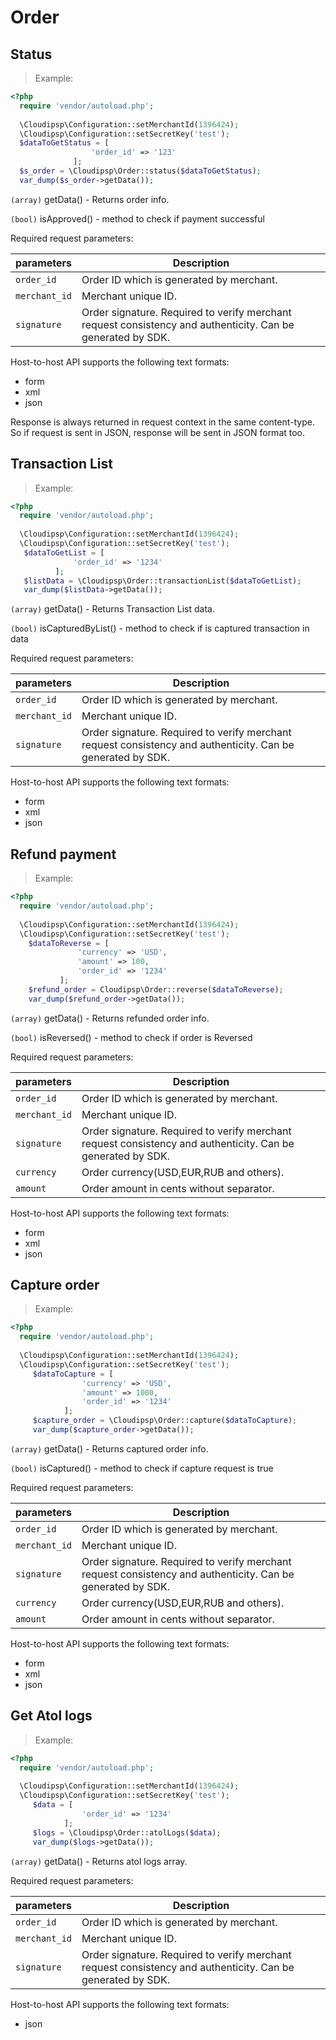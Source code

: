 # Order

## Status

> Example:

```php
<?php
  require 'vendor/autoload.php';
  
  \Cloudipsp\Configuration::setMerchantId(1396424);
  \Cloudipsp\Configuration::setSecretKey('test');
  $dataToGetStatus = [
                  'order_id' => '123'
              ];
  $s_order = \Cloudipsp\Order::status($dataToGetStatus);
  var_dump($s_order->getData());
```        
```(array)``` <span class="green">getData()</span> - Returns order info.

```(bool)``` <span class="green">isApproved()</span> - method to check if payment successful

Required request parameters:

parameters      | Description                                                                                      
----------------|-------------------------------------------------------------------------------------------------------
```order_id```        | Order ID which is generated by merchant.                                                            
```merchant_id```     | Merchant unique ID.                                                                
```signature```       | Order signature. Required to verify merchant request consistency and authenticity. Can be generated by SDK.

Host-to-host API supports the following text formats:

* form
* xml 
* json

Response is always returned in request context in the same content-type. So if request is sent in JSON, response will be sent in JSON format too.

## Transaction List

> Example:

```php
<?php
  require 'vendor/autoload.php';
  
  \Cloudipsp\Configuration::setMerchantId(1396424);
  \Cloudipsp\Configuration::setSecretKey('test');
   $dataToGetList = [
              'order_id' => '1234'
          ];
   $listData = \Cloudipsp\Order::transactionList($dataToGetList);
   var_dump($listData->getData());
```        
```(array)``` <span class="green">getData()</span> - Returns Transaction List data.

```(bool)``` <span class="green">isCapturedByList()</span> - method to check if is captured transaction in data

Required request parameters:

parameters      | Description                                                                                      
----------------|-------------------------------------------------------------------------------------------------------
```order_id```        | Order ID which is generated by merchant.                                                            
```merchant_id```     | Merchant unique ID.                                                                
```signature```       | Order signature. Required to verify merchant request consistency and authenticity. Can be generated by SDK.

Host-to-host API supports the following text formats:

* form
* xml 
* json

## Refund payment

> Example:

```php
<?php
  require 'vendor/autoload.php';
  
  \Cloudipsp\Configuration::setMerchantId(1396424);
  \Cloudipsp\Configuration::setSecretKey('test');
    $dataToReverse = [
               'currency' => 'USD',
               'amount' => 100,
               'order_id' => '1234'
           ];
    $refund_order = Cloudipsp\Order::reverse($dataToReverse);
    var_dump($refund_order->getData());
```        
```(array)``` <span class="green">getData()</span> - Returns refunded order info.

```(bool)``` <span class="green">isReversed()</span> - method to check if order is Reversed

Required request parameters:

parameters      | Description                                                                                      
----------------|-------------------------------------------------------------------------------------------------------
```order_id```        | Order ID which is generated by merchant.                                                            
```merchant_id```     | Merchant unique ID.                                                                
```signature```       | Order signature. Required to verify merchant request consistency and authenticity. Can be generated by SDK.
```currency```     | Order currency(USD,EUR,RUB and others).
```amount```	        | Order amount in cents without separator.

Host-to-host API supports the following text formats:

* form
* xml 
* json

## Capture order

> Example:

```php
<?php
  require 'vendor/autoload.php';
  
  \Cloudipsp\Configuration::setMerchantId(1396424);
  \Cloudipsp\Configuration::setSecretKey('test');
     $dataToCapture = [
                'currency' => 'USD',
                'amount' => 1000,
                'order_id' => '1234'
            ];
     $capture_order = \Cloudipsp\Order::capture($dataToCapture);
     var_dump($capture_order->getData());
```        
```(array)``` <span class="green">getData()</span> - Returns captured order info.

```(bool)``` <span class="green">isCaptured()</span> - method to check if capture request is true

Required request parameters:

parameters      | Description                                                                                      
----------------|-------------------------------------------------------------------------------------------------------
```order_id```        | Order ID which is generated by merchant.                                                            
```merchant_id```     | Merchant unique ID.                                                                
```signature```       | Order signature. Required to verify merchant request consistency and authenticity. Can be generated by SDK.
```currency```     | Order currency(USD,EUR,RUB and others).
```amount```	        | Order amount in cents without separator.

Host-to-host API supports the following text formats:

* form
* xml 
* json

## Get Atol logs

> Example:

```php
<?php
  require 'vendor/autoload.php';
  
  \Cloudipsp\Configuration::setMerchantId(1396424);
  \Cloudipsp\Configuration::setSecretKey('test');
     $data = [
                'order_id' => '1234'
            ];
     $logs = \Cloudipsp\Order::atolLogs($data);
     var_dump($logs->getData());
```        
```(array)``` <span class="green">getData()</span> - Returns atol logs array.

Required request parameters:

parameters      | Description                                                                                      
----------------|-------------------------------------------------------------------------------------------------------
```order_id```        | Order ID which is generated by merchant.                                                            
```merchant_id```     | Merchant unique ID.                                                                
```signature```       | Order signature. Required to verify merchant request consistency and authenticity. Can be generated by SDK.

Host-to-host API supports the following text formats:

* json
